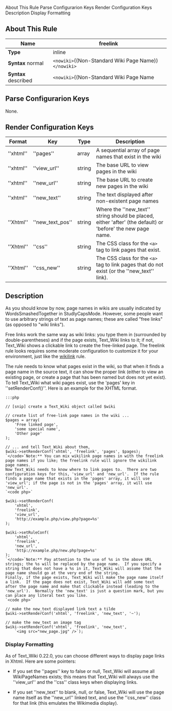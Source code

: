  About This Rule Parse Configurarion Keys Render Configuration Keys Description Display Formatting
##  About This Rule

 | **Name**             | freelink                                             |                                 
 | --------             | --------                                             |                                 
 | **Type**             | inline                                               |                                 
 | **Syntax** normal    | `<nowiki>`((Non-Standard Wiki Page Name))`</nowiki>` |                                 
 | **Syntax** described | `<nowiki>`((Non-Standard Wiki Page Name              | displayed link text))`</nowiki>` | 

##  Parse Configurarion Keys

None.

##  Render Configuration Keys

 | **Format** | **Key**          | **Type** | **Description**                                                                                             | 
 | ---------- | -------          | -------- | ---------------                                                                                             | 
 | ''xhtml''  | ''pages''        | array    | A sequential array of page names that exist in the wiki                                                     | 
 | ''xhtml''  | ''view_url''     | string   | The base URL to view pages in the wiki                                                                      | 
 | ''xhtml''  | ''new_url''      | string   | The base URL to create new pages in the wiki                                                                | 
 | ''xhtml''  | ''new_text''     | string   | The text displayed after non-existent page names                                                            | 
 | ''Xhtml''  | ''new_text_pos'' | string   | Where the ''new_text'' string should be placed, either 'after' (the default) or 'before' the new page name. | 
 | ''Xhtml''  | ''css''          | string   | The CSS class for the `<a>` tag to link pages that exist.                                                     | 
 | ''Xhtml''  | ''css_new''      | string   | The CSS class for the `<a>` tag to link pages that do not exist (or the ''new_text'' link).                   | 

##  Description

As you should know by now, page names in wikis are usually indicated by WordsSmashedTogether in StudlyCapsMode.  However, some people want to use arbitrary strings of text as page names; these are called "free links" (as opposed to "wiki links").

Free links work the same way as wiki links: you type them in (surrounded by double-parentheses) and if the page exists, Text_Wiki links to it; if not, Text_Wiki shows a clickable link to create the free-linked page.  The freelink rule looks requires some moderate configuration to customize it for your environment, just like the [wikilink](RuleWikilink) rule.

The rule needs to know what pages exist in the wiki, so that when it finds a page name in the source text, it can show the proper link (either to view an existing page, or create a page that has been named but does not yet exist).  To tell Text_Wiki what wiki pages exist, use the 'pages' key in ''setRenderConf()''.  Here is an example for the XHTML format.

	:::php
	
	// [snip] create a Text_Wiki object called $wiki
	
	// create list of free-link page names in the wiki ...
	$pages = array(
	    'Free linked page',
	    'some special name',
	    'Other page'
	);
	
	// ... and tell Text_Wiki about them,
	$wiki->setRenderConf('xhtml', 'freelink', 'pages', $pages);
	`</code>`Note:** You can mix wikilink page names in with the freelink page names if you like; the freelink rule will ignore the wikilink page names.
	Now Text_Wiki needs to know where to link pages to.  There are two configuration keys for this, 'view_url' and 'new_url'.  If the rule finds a page name that exists in the 'pages' array, it will use 'view_url'; if the page is not in the 'pages' array, it will use 'new_url'.
	`<code php>`
	
	$wiki->setRenderConf(
	    'xhtml',
	    'freelink',
	    'view_url',
	    'http://example.php/view.php?page=%s'
	);
	
	$wiki->setRuleConf(
	    'xhtml',
	    'freelink',
	    'new_url',
	    'http://example.php/new.php?page=%s'
	);
	`</code>`Note:** Pay attention to the use of %s in the above URL strings; the %s will be replaced by the page name.  If you specify a string that does not have a %s in it, Text_Wiki will assume that the page name should go at the very end of the string.
	Finally, if the page exists, Text_Wiki will make the page name itself a link.  If the page does not exist, Text_Wiki will add some text after the page name and make that clickable instead (leading to the 'new_url').  Normally the 'new_text' is just a question mark, but you can place any literal text you like.
	`<code php>`
	
	// make the new_text displayed link text a tilde
	$wiki->setRenderConf('xhtml', 'freelink', 'new_text', '~');
	
	// make the new_text an image tag
	$wiki->setRenderConf('xhtml', 'freelink', 'new_text',
	    `<img src="new_page.jpg" />`);

###  Display Formatting

As of Text_Wiki 0.22.0, you can choose different ways to display page links in Xhtml.  Here are some pointers:


*  If you set the ''pages'' key to false or null, Text_Wiki will assume all WikiPageNames exists; this means that Text_Wiki will always use the ''view_url'' and the ''css'' class keys when displaying links.

*  If you set ''new_text'' to blank, null, or false, Text_Wiki will use the page name itself as the ''new_url'' linked text, and use the ''css_new'' class for that link (this emulates the Wikimedia display).
